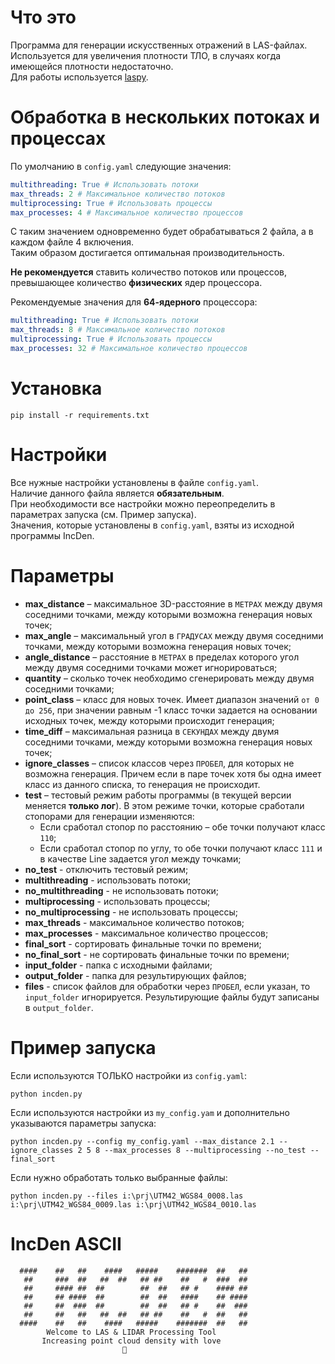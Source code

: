 # Что это
Программа для генерации искусственных отражений в LAS-файлах.  
Используется для увеличения плотности ТЛО, в случаях когда имеющейся плотности недостаточно.  
Для работы используется [laspy](https://laspy.readthedocs.io/en/latest/).

# Обработка в нескольких потоках и процессах
По умолчанию в `config.yaml` следующие значения:
```yaml
multithreading: True # Использовать потоки
max_threads: 2 # Максимальное количество потоков
multiprocessing: True # Использовать процессы
max_processes: 4 # Максимальное количество процессов
```
С таким значением одновременно будет обрабатываться 2 файла, а в каждом файле 4 включения.  
Таким образом достигается оптимальная производительность.

**Не рекомендуется** ставить количество потоков или процессов, превышающее количество **физических** ядер процессора.

Рекомендуемые значения для **64-ядерного** процессора:
```yaml
multithreading: True # Использовать потоки
max_threads: 8 # Максимальное количество потоков
multiprocessing: True # Использовать процессы
max_processes: 32 # Максимальное количество процессов
```

# Установка
```commandline
pip install -r requirements.txt
```

# Настройки
Все нужные настройки установлены в файле `config.yaml`.  
Наличие данного файла является **обязательным**.  
При необходимости все настройки можно переопределить в параметрах запуска (см. Пример запуска).  
Значения, которые установлены в `config.yaml`, взяты из исходной программы IncDen.

# Параметры
- **max_distance** – максимальное 3D-расстояние в `МЕТРАХ` между двумя соседними точками, между которыми возможна генерация новых точек;
- **max_angle** – максимальный угол в `ГРАДУСАХ` между двумя соседними точками, между которыми возможна генерация новых точек;
- **angle_distance** – расстояние в `МЕТРАХ` в пределах которого угол между двумя соседними точками может игнорироваться;
- **quantity** – сколько точек необходимо сгенерировать между двумя соседними точками;
- **point_class** – класс для новых точек. Имеет диапазон значений `от 0 до 256`, при значении равным -1 класс точки задается на основании исходных точек, между которыми происходит генерация;
- **time_diff** – максимальная разница в `СЕКУНДАХ` между двумя соседними точками, между которыми возможна генерация новых точек;
- **ignore_classes** – список классов через `ПРОБЕЛ`, для которых не возможна генерация. Причем если в паре точек хотя бы одна имеет класс из данного списка, то генерация не происходит.
- **test** – тестовый режим работы программы (в текущей версии меняется **только лог**). В этом режиме точки, которые сработали стопорами для генерации изменяются:
   - Если сработал стопор по расстоянию – обе точки получают класс `110`; 
   - Если сработал стопор по углу, то обе точки получают класс `111` и в качестве Line задается угол между точками;
- **no_test** - отключить тестовый режим;
- **multithreading** - использовать потоки;
- **no_multithreading** - не использовать потоки;
- **multiprocessing** - использовать процессы;
- **no_multiprocessing** - не использовать процессы;
- **max_threads** - максимальное количество потоков;
- **max_processes** - максимальное количество процессов;
- **final_sort** - сортировать финальные точки по времени;
- **no_final_sort** - не сортировать финальные точки по времени;
- **input_folder** - папка с исходными файлами;
- **output_folder** - папка для результирующих файлов;
- **files** - список файлов для обработки через `ПРОБЕЛ`, если указан, то `input_folder` игнорируется. Результирующие файлы будут записаны в `output_folder`.

# Пример запуска
Если используются ТОЛЬКО настройки из `config.yaml`:
```commandline
python incden.py
```

Если используются настройки из `my_config.yam` и дополнительно указываются параметры запуска:
```commandline
python incden.py --config my_config.yaml --max_distance 2.1 --ignore_classes 2 5 8 --max_processes 8 --multiprocessing --no_test --final_sort
```

Если нужно обработать только выбранные файлы:
```commandline
python incden.py --files i:\prj\UTM42_WGS84_0008.las i:\prj\UTM42_WGS84_0009.las i:\prj\UTM42_WGS84_0010.las
```
# IncDen ASCII
```text
  ####    ##   ##    ####   #####    #######  ##   ##
   ##     ###  ##   ##  ##   ## ##    ##   #  ###  ##
   ##     #### ##  ##        ##  ##   ## #    #### ##
   ##     ## ####  ##        ##  ##   ####    ## ####
   ##     ##  ###  ##        ##  ##   ## #    ##  ###
   ##     ##   ##   ##  ##   ## ##    ##   #  ##   ##
  ####    ##   ##    ####   #####    #######  ##   ##
        Welcome to LAS & LIDAR Processing Tool
       Increasing point cloud density with love
                         💙
```
